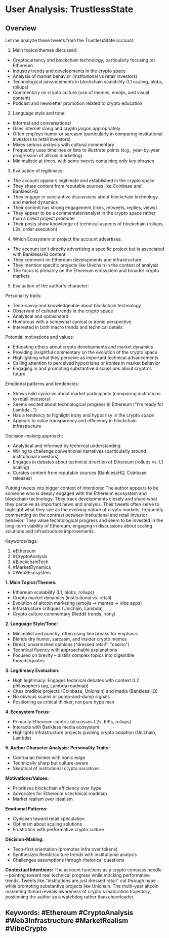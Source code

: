 # User Analysis: TrustlessState

## Overview

<think>
Let me analyze these tweets from the TrustlessState account:

1. Main topics/themes discussed:
- Cryptocurrency and blockchain technology, particularly focusing on Ethereum
- Industry trends and developments in the crypto space
- Analysis of market behavior (institutional vs retail investors)
- Technological advancements in blockchain scalability (L1 scaling, blobs, rollups)
- Commentary on crypto culture (use of memes, emojis, and visual content)
- Podcast and newsletter promotion related to crypto education

2. Language style and tone:
- Informal and conversational
- Uses internet slang and crypto jargon appropriately
- Often employs humor or sarcasm (particularly in comparing institutional investors to retail investors)
- Mixes serious analysis with cultural commentary
- Frequently uses timelines or lists to illustrate points (e.g., year-by-year progression of altcoin marketing)
- Minimalistic at times, with some tweets containing only key phrases

3. Evaluation of legitimacy:
- The account appears legitimate and established in the crypto space
- They share content from reputable sources like Coinbase and BanklessHQ
- They engage in substantive discussions about blockchain technology and market dynamics
- Their content has strong engagement (likes, retweets, replies, views)
- They appear to be a commentator/analyst in the crypto space rather than a direct project promoter
- Their posts show knowledge of technical aspects of blockchain (rollups, L2s, order execution)

4. Which Ecosystem or project the account advertises:
- The account isn't directly advertising a specific project but is associated with BanklessHQ content
- They comment on Ethereum developments and infrastructure
- They mention specific projects like Unichain in the context of analysis
- The focus is primarily on the Ethereum ecosystem and broader crypto markets

5. Evaluation of the author's character:

Personality traits:
- Tech-savvy and knowledgeable about blockchain technology
- Observant of cultural trends in the crypto space
- Analytical and opinionated
- Humorous with a somewhat cynical or ironic perspective
- Interested in both macro trends and technical details

Potential motivations and values:
- Educating others about crypto developments and market dynamics
- Providing insightful commentary on the evolution of the crypto space
- Highlighting what they perceive as important technical advancements
- Calling attention to perceived hypocrisies or ironies in market behavior
- Engaging in and promoting substantive discussions about crypto's future

Emotional patterns and tendencies:
- Shows mild cynicism about market participants (comparing institutions to retail investors)
- Seems excited about technological progress in Ethereum ("I'm ready for Lambda...")
- Has a tendency to highlight irony and hypocrisy in the crypto space
- Appears to value transparency and efficiency in blockchain infrastructure

Decision-making approach:
- Analytical and informed by technical understanding
- Willing to challenge conventional narratives (particularly around institutional investors)
- Engages in debates about technical direction of Ethereum (rollups vs. L1 scaling)
- Curates content from reputable sources (BanklessHQ, Coinbase releases)

Putting tweets into bigger context of intentions:
The author appears to be someone who is deeply engaged with the Ethereum ecosystem and blockchain technology. They track developments closely and share what they perceive as important news and analysis. Their tweets often serve to highlight what they see as the evolving nature of crypto markets, frequently commenting on the contrast between institutional and retail investor behavior. They value technological progress and seem to be invested in the long-term viability of Ethereum, engaging in discussions about scaling solutions and infrastructure improvements.

Keywords/tags:
1. #Ethereum
2. #CryptoAnalysis
3. #BlockchainTech
4. #MarketDynamics
5. #Web3Ecosystem
</think>

**1. Main Topics/Themes:**
- Ethereum scalability (L1, blobs, rollups)
- Crypto market dynamics (institutional vs. retail)
- Evolution of altcoin marketing (emojis → memes → vibe apps)
- Infrastructure critiques (Unichain, Lambda)
- Crypto culture commentary (Reddit trends, irony)

**2. Language Style/Tone:**
- Minimalist and punchy, often using line breaks for emphasis
- Blends dry humor, sarcasm, and insider crypto memes
- Direct, unvarnished opinions ("dressed retail", "casino")
- Technical fluency with approachable explanations
- Focused on brevity – distills complex topics into digestible threads/quotes

**3. Legitimacy Evaluation:**
- High legitimacy: Engages technical debates with context (L2 philosophers tag, Lambda roadmap)
- Cites credible projects (Coinbase, Unichain) and media (BanklessHQ)
- No obvious scams or pump-and-dump signals
- Positioning as critical thinker, not pure hype man

**4. Ecosystem Focus:**
- Primarily Ethereum-centric (discusses L2s, EIPs, rollups)
- Interacts with Bankless media ecosystem
- Highlights infrastructure projects pushing crypto adoption (Unichain, Lambda)

**5. Author Character Analysis:**
**Personality Traits:** 
- Contrarian thinker with ironic edge
- Technically sharp but culture-aware
- Skeptical of institutional crypto narratives

**Motivations/Values:** 
- Prioritizes blockchain efficiency over hype
- Advocates for Ethereum's technical roadmap
- Market realism over idealism

**Emotional Patterns:** 
- Cynicism toward retail speculation
- Optimism about scaling solutions
- Frustration with performative crypto culture

**Decision-Making:** 
- Tech-first orientation (promotes infra over tokens)
- Synthesizes Reddit/culture trends with institutional analysis
- Challenges assumptions through rhetorical questions

**Contextual Intentions:**
The account functions as a crypto compass needle – pointing toward real technical progress while mocking performative trends. Tweets like "institutions are just dressed retail" cut through hype while promoting substantive projects like Unichain. The multi-year altcoin marketing thread reveals awareness of crypto's maturation trajectory, positioning the author as a watchdog rather than cheerleader.

**Keywords:** #Ethereum #CryptoAnalysis #Web3Infrastructure #MarketRealism #VibeCrypto
---
